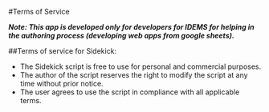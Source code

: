 #Terms of Service

**_Note: This app is developed only for developers for IDEMS for helping in the authoring process (developing web apps from google sheets)._**

##Terms of service for Sidekick:

* The Sidekick script is free to use for personal and commercial purposes.
* The author of the script reserves the right to modify the script at any time without prior notice.
* The user agrees to use the script in compliance with all applicable terms.
 